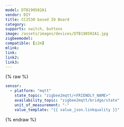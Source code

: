```yaml
---
model: DTB190502A1
vendor: DIY 
title: CC2530 based IO Board
category:
supports: switch, buttons
image: /assets/images/devices/DTB190502A1.jpg
zigbeemodel: 
compatible: [z2m]
mlink: 
link: 
link2: 
link3: 
---
```


{% raw %}
```yaml
sensor:
  - platform: "mqtt"
    state_topic: "zigbee2mqtt/<FRIENDLY_NAME>"
    availability_topic: "zigbee2mqtt/bridge/state"
    unit_of_measurement: "-"
    value_template: "{{ value_json.linkquality }}"
```
{% endraw %}


